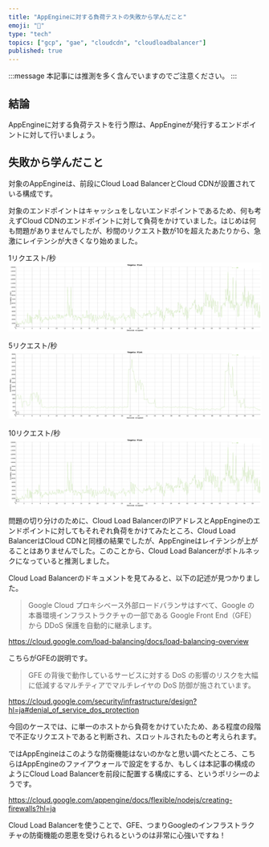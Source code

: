 ```yaml
---
title: "AppEngineに対する負荷テストの失敗から学んだこと"
emoji: "🫠"
type: "tech"
topics: ["gcp", "gae", "cloudcdn", "cloudloadbalancer"]
published: true
---
```


:::message
本記事には推測を多く含んでいますのでご注意ください。
:::

## 結論
AppEngineに対する負荷テストを行う際は、AppEngineが発行するエンドポイントに対して行いましょう。

## 失敗から学んだこと
対象のAppEngineは、前段にCloud Load BalancerとCloud CDNが設置されている構成です。

対象のエンドポイントはキャッシュをしないエンドポイントであるため、何も考えずCloud CDNのエンドポイントに対して負荷をかけていました。はじめは何も問題がありませんでしたが、秒間のリクエスト数が10を超えたあたりから、急激にレイテンシが大きくなり始めました。

1リクエスト/秒
![](/images/articles/b107fa24060277/10rps.png)

5リクエスト/秒
![](/images/articles/b107fa24060277/5rps.png)

10リクエスト/秒
![](/images/articles/b107fa24060277/10rps.png)

問題の切り分けのために、Cloud Load BalancerのIPアドレスとAppEngineのエンドポイントに対してもそれぞれ負荷をかけてみたところ、Cloud Load BalancerはCloud CDNと同様の結果でしたが、AppEngineはレイテンシが上がることはありませんでした。このことから、Cloud Load Balancerがボトルネックになっていると推測しました。

Cloud Load Balancerのドキュメントを見てみると、以下の記述が見つかりました。

> Google Cloud プロキシベース外部ロードバランサはすべて、Google の本番環境インフラストラクチャの一部である Google Front End（GFE）から DDoS 保護を自動的に継承します。

https://cloud.google.com/load-balancing/docs/load-balancing-overview

こちらがGFEの説明です。

> GFE の背後で動作しているサービスに対する DoS の影響のリスクを大幅に低減するマルチティアでマルチレイヤの DoS 防御が施されています。

https://cloud.google.com/security/infrastructure/design?hl=ja#denial_of_service_dos_protection

今回のケースでは、に単一のホストから負荷をかけていたため、ある程度の段階で不正なリクエストであると判断され、スロットルされたものと考えられます。

ではAppEngineはこのような防衛機能はないのかなと思い調べたところ、こちらはAppEngineのファイアウォールで設定をするか、もしくは本記事の構成のようにCloud Load Balancerを前段に配置する構成にする、というポリシーのようです。

https://cloud.google.com/appengine/docs/flexible/nodejs/creating-firewalls?hl=ja

Cloud Load Balancerを使うことで、GFE、つまりGoogleのインフラストラクチャの防衛機能の恩恵を受けられるというのは非常に心強いですね！
